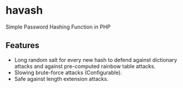 havash
======

Simple Password Hashing Function in PHP

## Features

* Long random salt for every new hash to defend against dictionary attacks
	and against pre-computed rainbow table attacks.
* Slowing brute-force attacks (Configurable).
* Safe against length extension attacks.
